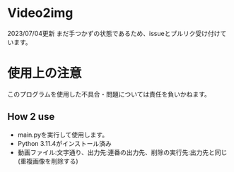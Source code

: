 # Video2img
2023/07/04更新
まだ手つかずの状態であるため、issueとプルリク受け付けています。

# 使用上の注意
このプログラムを使用した不具合・問題については責任を負いかねます。

## How 2 use
- main.pyを実行して使用します。
- Python 3.11.4がインストール済み
- 動画ファイル:文字通り、出力先:連番の出力先、削除の実行先:出力先と同じ(重複画像を削除する)
